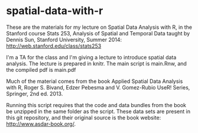 spatial-data-with-r
===================

These are the materials for my lecture on Spatial Data Analysis with R, in the Stanford course 
Stats 253, Analysis of Spatial and Temporal Data
taught by Dennis Sun, Stanford University, Summer 2014:
http://web.stanford.edu/class/stats253

I'm a TA for the class and I'm giving a lecture to introduce spatial data analysis.
The lecture is prepared in knitr. The main script is main.Rnw, and the compiled pdf is main.pdf

Much of the material comes from the book
Applied Spatial Data Analysis with R, Roger S. Bivand, Edzer Pebesma and V. Gomez-Rubio
UseR! Series, Springer, 2nd ed. 2013.
   
Running this script requires that the code and data bundles from the book be unzipped in the same folder as the script. 
These data sets are present in this git repository, and their original source is the book website:  
http://www.asdar-book.org/.
